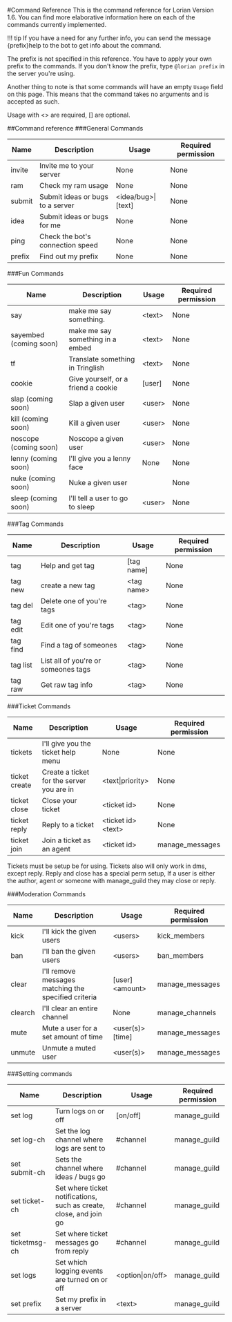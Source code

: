 #Command Reference
This is the command reference for Lorian Version 1.6. You can find more elaborative information here on each of the commands currently implemented.

!!! tip If you have a need for any further info, you can send the message {prefix}help <command> to the bot to get info about the command.

The prefix is not specified in this reference. You have to apply your own prefix to the commands. If you don't know the prefix, type `@lorian prefix` in the server you're using.

Another thing to note is that some commands will have an empty `Usage` field on this page. This means that the command takes no arguments and is accepted as such.

Usage with <> are required, [] are optional.

##Command reference
###General Commands

| Name | Description | Usage | Required permission |
| ---- | ----------- | ----- | ------------------- |
| invite | Invite me to your server | None | None |
| ram | Check my ram usage | None | None |
| submit | Submit ideas or bugs to a server | <idea/bug\>\|\[text\]| None |
| idea | Submit ideas or bugs for me | None | None |
| ping | Check the bot's connection speed | None | None |
| prefix | Find out my prefix | None | None |

###Fun Commands

| Name | Description | Usage | Required permission |
| ---- | ----------- | ----- | ------------------- |
| say | make me say something.| <text\> | None |
| sayembed (coming soon) | make me say something in a embed | <text\> | None |
| tf | Translate something in Tringlish | <text\> | None |
| cookie | Give yourself, or a friend a cookie | \[user\] | None |
| slap (coming soon) | Slap a given user| <user\> | None |
| kill (coming soon) | Kill a given user | <user\> | None|
| noscope (coming soon) | Noscope a given user | <user\> | None |
| lenny (coming soon) | I'll give you a lenny face | None | None |
| nuke (coming soon) | Nuke a given user | <user> | None |
| sleep (coming soon) | I'll tell a user to go to sleep | <user\> | None |

###Tag Commands

| Name | Description | Usage | Required permission |
| ---- | ----------- | ----- | ------------------- |
| tag | Help and get tag | \[tag name\] | None |
| tag new | create a new tag | <tag name\> | None |
| tag del | Delete one of you're tags | <tag\> | None |
| tag edit | Edit one of you're tags | <tag\> | None |
| tag find | Find a tag of someones | <tag\> | None |
| tag list | List all of you're or someones tags | <tag\> | None |
| tag raw | Get raw tag info | <tag\> | None |

###Ticket Commands

| Name | Description | Usage | Required permission |
| ---- | ----------- | ----- | ------------------- |
| tickets | I'll give you the ticket help menu | None | None |
| ticket create | Create a ticket for the server you are in | <text\|priority\> | None |
| ticket close | Close your ticket | <ticket id\> | None |
| ticket reply | Reply to a ticket | <ticket id\> <text\> | None |
| ticket join | Join a ticket as an agent | <ticket id\> | manage_messages |

Tickets must be setup be for using. Tickets also will only work in dms, except reply.
Reply and close has a special perm setup, If a user is either the author, agent or someone with manage_guild they may close or reply.

###Moderation Commands

| Name | Description | Usage | Required permission |
| ---- | ----------- | ----- | ------------------- |
| kick | I'll kick the given users | <users\> | kick_members |
| ban | I'll ban the given users | <users\> | ban_members |
| clear | I'll remove messages matching the specified criteria | \[user\] <amount\> | manage_messages |
| clearch | I'll clear an entire channel | None | manage_channels |
| mute | Mute a user for a set amount of time | <user\(s\)\>[time] | manage_messages |
| unmute | Unmute a muted user | <user\(s\)\> | manage_messages |

###Setting commands

| Name | Description | Usage | Required permission |
| ---- | ----------- | ----- | ------------------- |
| set log | Turn logs on or off | \[on/off\] | manage_guild |
| set log-ch | Set the log channel where logs are sent to | #channel | manage_guild |
| set submit-ch | Sets the channel where ideas / bugs go | #channel | manage_guild |
| set ticket-ch | Set where ticket notifications, such as create, close, and join go | #channel | manage_guild |
| set ticketmsg-ch | Set where ticket messages go from reply | #channel | manage_guild |
| set logs | Set which logging events are turned on or off | <option\|on/off\> | manage_guild |
| set prefix | Set my prefix in a server | <text\> | manage_guild |
